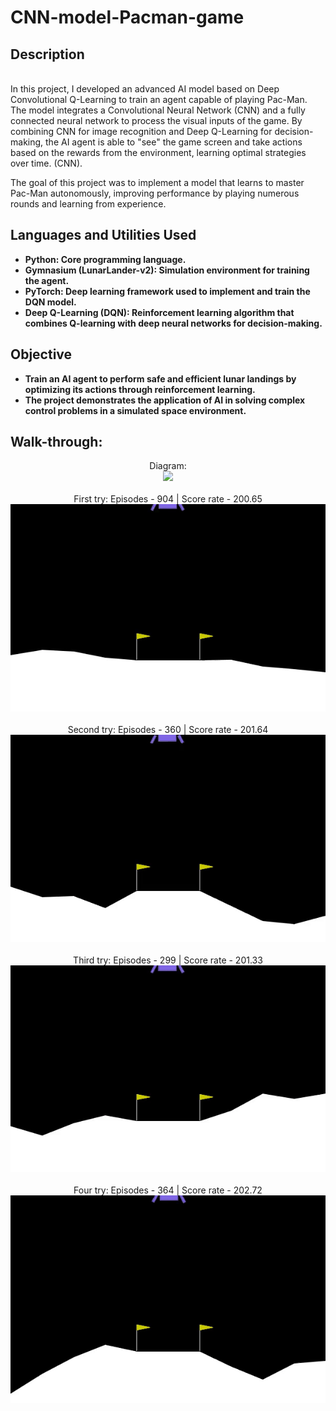  





<h1>CNN-model-Pacman-game</h1>

 

<h2>Description</h2>

<br />
In this project, I developed an advanced AI model based on Deep Convolutional Q-Learning to train an agent capable of playing Pac-Man. The model integrates a Convolutional Neural Network (CNN) and a fully connected neural network to process the visual inputs of the game. By combining CNN for image recognition and Deep Q-Learning for decision-making, the AI agent is able to "see" the game screen and take actions based on the rewards from the environment, learning optimal strategies over time. (CNN).

The goal of this project was to implement a model that learns to master Pac-Man autonomously, improving performance by playing numerous rounds and learning from experience.
<br />




<h2>Languages and Utilities Used</h2>

- <b>Python: Core programming language.</b>
- <b>Gymnasium (LunarLander-v2): Simulation environment for training the agent.</b>
- <b>PyTorch: Deep learning framework used to implement and train the DQN model.</b>
- <b>Deep Q-Learning (DQN): Reinforcement learning algorithm that combines Q-learning with deep neural networks for decision-making.</b>


<h2>Objective</h2>

- <b>Train an AI agent to perform safe and efficient lunar landings by optimizing its actions through reinforcement learning.</b> 
- <b>The project demonstrates the application of AI in solving complex control problems in a simulated space environment.</b> 


<h2>Walk-through:</h2>

<p align="center">
Diagram: <br/>
<img src="[https://github.com/Vlad774/ActiveDirectoryLab/blob/main/Creating%20Users%20script.jpg](https://github.com/Vlad774/ActiveDirectoryLab/blob/main/diagram.jpg)"/>
<br />
<br />
First try: Episodes - 904 | Score rate - 200.65  <br/>
<img src="https://github.com/Vlad774/Deep-Q-Learning-for-Lunar-Landing/blob/main/AutoLanding_v1.gif"/>
<br />
<br />
Second try: Episodes - 360 | Score rate - 201.64 <br/>
<img src="https://github.com/Vlad774/Deep-Q-Learning-for-Lunar-Landing/blob/main/AutoLanding_v2.gif"/>
<br />
<br />
Third try: Episodes - 299 | Score rate - 201.33  <br/>
<img src="https://github.com/Vlad774/Deep-Q-Learning-for-Lunar-Landing/blob/main/AutoLanding_v3.gif"/>
<br />
<br />
Four try: Episodes - 364 | Score rate - 202.72  <br/>
<img src="https://github.com/Vlad774/Deep-Q-Learning-for-Lunar-Landing/blob/main/AutoLanding_v4.gif"/>


</p>

<!--
 ```diff
- text in red
+ text in green
! text in orange
# text in gray
@@ text in purple (and bold)@@
```
--!>
